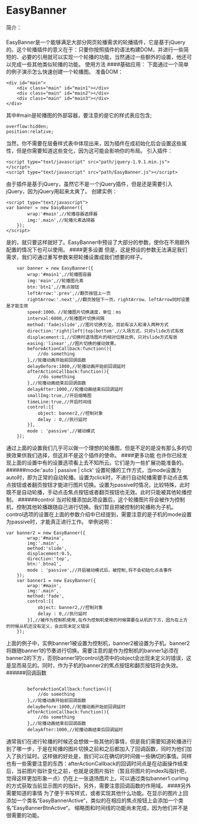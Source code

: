 EasyBanner
=
简介：
####
EasyBanner是一个能够满足大部分网页轮播需求的轮播插件，它是基于jQuery的。这个轮播插件的意义在于：只要你按照插件的语法构建DOM，并进行一些简短的、必要的引用就可以实现一个轮播的功能，当然通过一些额外的设置，他还可以完成一些其他类似轮播的功能。
使用方法
####基础应用：
下面通过一个简单的例子演示怎么快速创建一个轮播图。
准备DOM：
```
<div id="main">
    <div class="main" id="main1"></div>
    <div class="main" id="main2"></div>
    <div class="main" id="main3"></div>
</div>
```
其中#main是轮播图的外部容器，要注意的是它的样式表应包含;
```
overflow:hidden;
position:relative;
```
当然，你不需要在层叠样式表中体现出来，因为插件在成初始化后会设置这些属性，但是你需要知道这些变化，因为这可能会影响你的布局。
引入插件：
```
<script type="text/javascript" src="path/jquery-1.9.1.min.js"></script>
<script type="text/javascript" src="path/EasyBanner.js"></script>
```
由于插件是基于jQuery，虽然它不是一个jQuery插件，但是还是需要引入jQuery，因为jQuery用起来太爽了。
创建实例：
```
<script type="text/javascript">
var banner = new EasyBanner({
        wrap:'#main',//轮播容器选择器
        img:'.main',//轮播元素选择器
    });
</script>
```
是的，就只要这样就好了。EasyBanner中预设了大部分的参数，使你在不用额外配置的情况下也可以使用。
####更多设置
但是，这是预设的参数无法满足我们需求，我们可通过重写参数来把轮播设置成我们想要的样子。
```
    var banner = new EasyBanner({
        wrap:'#main1',//轮播图容器
        img:'main',//轮播图元素
        btn:'btn1',//焦点按钮
        leftArrow:'.prev',//翻页按钮上一页
        rightArrow:'.next',//翻页按钮下一页，rightArrow，leftArrow同时设置是才能生效
        speed:1000，//轮播图片切换速度，单位：ms
        interval:6000,//轮播图片切换间隔
        method:'fade|slide',//图片切换方法，目前有淡入和滑入两种方式
        direction:'right|left|top|bottom',//入场方式，只对slide方式有效
        displacement:1,//切换时退场图片的相对位移比例，只对slide方式有效
        easing:'linear',//图片切换的缓动效果。
        beforeActionCallback:function(){
            //do something
        },//轮播动画开始前回调函数
        delayBefore:1000,//轮播动画开始前回调延时
        afterActionCallback:function(){
            //do something
        },//轮播动画结束后回调函数
        delayAfter:1000,//轮播动画结束后回调延时
        smallImg:true,//开启缩略图
        timeLine:true,//开启时间线
        control:[{
            object: banner2,//控制对象
            delay : 0,//执行延时
        }],
        mode : 'passive',//被动模式
    });
```
通过上面的设置我们几乎可以做一个理想的轮播图，但是不足的是没有那么多的切换效果供我们选择，但这并不是这个插件的使命。
####更多功能
也许你已经发现上面的设置中有的设置选项看上去不知所云。它们是为一些扩展功能准备的。
 ######mode:'auto | passive | click'
设置轮播的工作方式，当mode设置为auto时，即为正常的自动轮播。设置为click时，不进行自动轮播需要手动点击焦点按钮或者翻页按钮才能进行图片切换。设置为passive时情况，比较特殊，此时既不是自动轮播，手动点击焦点按钮或者翻页按钮也无效。此时只能被其他轮播控制。
 ######control
当对轮播添加此项设置后，这个轮播图片将会被作为控制机，控制其他轮播跟随自己进行切换。我们暂且把被控制的轮播称为子机。control选项的设置在上面的参数介绍中已经提到，需要注意的是子机的mode设置为passive时，才能真正进行工作。
举例说明：
```
var banner2 = new EasyBanner({
        wrap:'#maina',
        img:'.main',
        method:'slide',
        displacement:0.5,
        direction:'top',
        btn:'.btna1',
        mode : 'passive',//开启被动模式后，被控制,将不会初始化点击事件
    });
    var banner1 = new EasyBanner({
        wrap:'#main',
        img:'.main',
        method:'fade',
        control:[{
            object: banner2,//控制对象
            delay : 0,//执行延时
        }],//被作为控制机使用,在作为控制机使用的时候需要在从机的下方，因为在上方的时候从机还没有定义，会出现未定义错误
    });
```
上面的例子中，实例banner1被设置为控制机，banner2被设置为子机。banner2将跟随banner1的节奏进行切换。需要注意的是作为控制机的banner1必须在banner2的下方，否则banner1的control选项中的object会出现未定义的错误，这是显而易见的。同时，作为子机的banner2的焦点按钮和翻页按钮将会失效。
######回调函数

```

        beforeActionCallback:function(){
            //do something
        },//轮播动画开始前回调函数
        delayBefore:1000,//轮播动画开始前回调延时
        afterActionCallback:function(){
            //do something
        },//轮播动画结束后回调函数
        delayAfter:1000,//轮播动画结束后回调延时

```
通常我们在进行轮播的时候还会想做一些其他的事情，但是我们需要知道轮播进行到了哪一步，于是在轮播的图片切换之前和之后都加入了回调函数，同时为他们加入了执行延时。这样做的好处是，我们可以在确切的时间做一些确切的事情。同样也有一些需要注意的东西：afterActionCallback的回调时间点是在动画操作结束后，当前图片指针变化之前，也就是说图片指针（暂且将图片的index叫指针吧，觉得这样更加形象一点）仍在上一张退场图片上。可以通过类似banner1.curImg的方式获取当前显示图片的指针。另外，需要注意回调函数的作用域。
####另外需要知道的事情
为了便于书写样式，或者实现其他什么功能。在显示的图片上回添加一个类名“EasyBannerActive“，类似的在相应的焦点按钮上会添加一个类名“EasyBannerBtnActive“。
缩略图和时间线的功能尚未完成，因为他们并不是很需要的功能。
